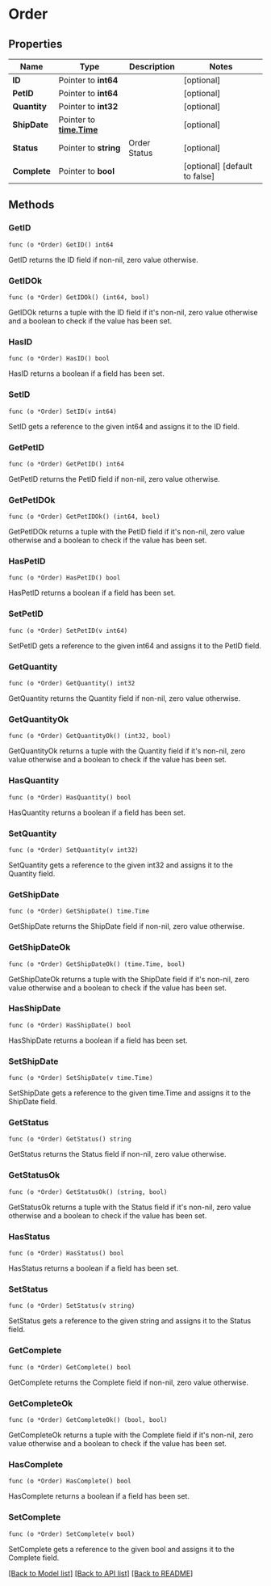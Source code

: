# Order

## Properties

Name | Type | Description | Notes
------------ | ------------- | ------------- | -------------
**ID** | Pointer to **int64** |  | [optional] 
**PetID** | Pointer to **int64** |  | [optional] 
**Quantity** | Pointer to **int32** |  | [optional] 
**ShipDate** | Pointer to [**time.Time**](time.Time.md) |  | [optional] 
**Status** | Pointer to **string** | Order Status | [optional] 
**Complete** | Pointer to **bool** |  | [optional] [default to false]

## Methods

### GetID

`func (o *Order) GetID() int64`

GetID returns the ID field if non-nil, zero value otherwise.

### GetIDOk

`func (o *Order) GetIDOk() (int64, bool)`

GetIDOk returns a tuple with the ID field if it's non-nil, zero value otherwise
and a boolean to check if the value has been set.

### HasID

`func (o *Order) HasID() bool`

HasID returns a boolean if a field has been set.

### SetID

`func (o *Order) SetID(v int64)`

SetID gets a reference to the given int64 and assigns it to the ID field.

### GetPetID

`func (o *Order) GetPetID() int64`

GetPetID returns the PetID field if non-nil, zero value otherwise.

### GetPetIDOk

`func (o *Order) GetPetIDOk() (int64, bool)`

GetPetIDOk returns a tuple with the PetID field if it's non-nil, zero value otherwise
and a boolean to check if the value has been set.

### HasPetID

`func (o *Order) HasPetID() bool`

HasPetID returns a boolean if a field has been set.

### SetPetID

`func (o *Order) SetPetID(v int64)`

SetPetID gets a reference to the given int64 and assigns it to the PetID field.

### GetQuantity

`func (o *Order) GetQuantity() int32`

GetQuantity returns the Quantity field if non-nil, zero value otherwise.

### GetQuantityOk

`func (o *Order) GetQuantityOk() (int32, bool)`

GetQuantityOk returns a tuple with the Quantity field if it's non-nil, zero value otherwise
and a boolean to check if the value has been set.

### HasQuantity

`func (o *Order) HasQuantity() bool`

HasQuantity returns a boolean if a field has been set.

### SetQuantity

`func (o *Order) SetQuantity(v int32)`

SetQuantity gets a reference to the given int32 and assigns it to the Quantity field.

### GetShipDate

`func (o *Order) GetShipDate() time.Time`

GetShipDate returns the ShipDate field if non-nil, zero value otherwise.

### GetShipDateOk

`func (o *Order) GetShipDateOk() (time.Time, bool)`

GetShipDateOk returns a tuple with the ShipDate field if it's non-nil, zero value otherwise
and a boolean to check if the value has been set.

### HasShipDate

`func (o *Order) HasShipDate() bool`

HasShipDate returns a boolean if a field has been set.

### SetShipDate

`func (o *Order) SetShipDate(v time.Time)`

SetShipDate gets a reference to the given time.Time and assigns it to the ShipDate field.

### GetStatus

`func (o *Order) GetStatus() string`

GetStatus returns the Status field if non-nil, zero value otherwise.

### GetStatusOk

`func (o *Order) GetStatusOk() (string, bool)`

GetStatusOk returns a tuple with the Status field if it's non-nil, zero value otherwise
and a boolean to check if the value has been set.

### HasStatus

`func (o *Order) HasStatus() bool`

HasStatus returns a boolean if a field has been set.

### SetStatus

`func (o *Order) SetStatus(v string)`

SetStatus gets a reference to the given string and assigns it to the Status field.

### GetComplete

`func (o *Order) GetComplete() bool`

GetComplete returns the Complete field if non-nil, zero value otherwise.

### GetCompleteOk

`func (o *Order) GetCompleteOk() (bool, bool)`

GetCompleteOk returns a tuple with the Complete field if it's non-nil, zero value otherwise
and a boolean to check if the value has been set.

### HasComplete

`func (o *Order) HasComplete() bool`

HasComplete returns a boolean if a field has been set.

### SetComplete

`func (o *Order) SetComplete(v bool)`

SetComplete gets a reference to the given bool and assigns it to the Complete field.


[[Back to Model list]](../README.md#documentation-for-models) [[Back to API list]](../README.md#documentation-for-api-endpoints) [[Back to README]](../README.md)


